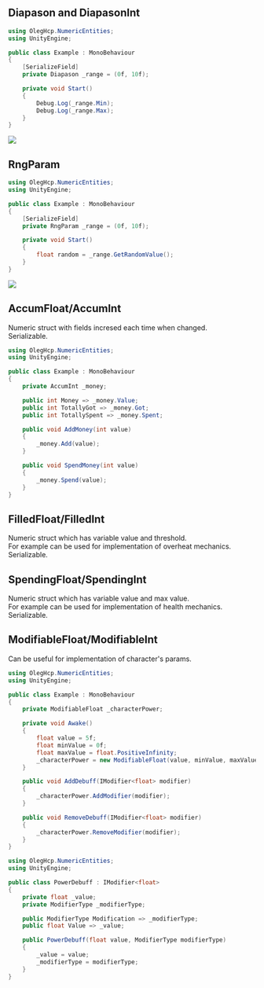 ## Diapason and DiapasonInt

```csharp
using OlegHcp.NumericEntities;
using UnityEngine;

public class Example : MonoBehaviour
{
    [SerializeField]
    private Diapason _range = (0f, 10f);

    private void Start()
    {
        Debug.Log(_range.Min);
        Debug.Log(_range.Max);
    }
}
```

![](https://raw.githubusercontent.com/oleghcp/UnityTools/workflow/corrections/_images/Diapason.png)

## RngParam

```csharp
using OlegHcp.NumericEntities;
using UnityEngine;

public class Example : MonoBehaviour
{
    [SerializeField]
    private RngParam _range = (0f, 10f);

    private void Start()
    {
        float random = _range.GetRandomValue();
    }
}
```

![](https://raw.githubusercontent.com/oleghcp/UnityTools/workflow/corrections/_images/RngParam.png)

## AccumFloat/AccumInt

Numeric struct with fields incresed each time when changed.  
Serializable.

```csharp
using OlegHcp.NumericEntities;
using UnityEngine;

public class Example : MonoBehaviour
{
    private AccumInt _money;

    public int Money => _money.Value;
    public int TotallyGot => _money.Got;
    public int TotallySpent => _money.Spent;

    public void AddMoney(int value)
    {
        _money.Add(value);
    }

    public void SpendMoney(int value)
    {
        _money.Spend(value);
    }
}
```

## FilledFloat/FilledInt

Numeric struct which has variable value and threshold.  
For example can be used for implementation of overheat mechanics.  
Serializable.

## SpendingFloat/SpendingInt

Numeric struct which has variable value and max value.  
For example can be used for implementation of health mechanics.  
Serializable.

## ModifiableFloat/ModifiableInt

Can be useful for implementation of character's params.

```csharp
using OlegHcp.NumericEntities;
using UnityEngine;

public class Example : MonoBehaviour
{
    private ModifiableFloat _characterPower;

    private void Awake()
    {
        float value = 5f;
        float minValue = 0f;
        float maxValue = float.PositiveInfinity;
        _characterPower = new ModifiableFloat(value, minValue, maxValue);
    }

    public void AddDebuff(IModifier<float> modifier)
    {
        _characterPower.AddModifier(modifier);
    }

    public void RemoveDebuff(IModifier<float> modifier)
    {
        _characterPower.RemoveModifier(modifier);
    }
}
```

```csharp
using OlegHcp.NumericEntities;
using UnityEngine;

public class PowerDebuff : IModifier<float>
{
    private float _value;
    private ModifierType _modifierType;

    public ModifierType Modification => _modifierType;
    public float Value => _value;

    public PowerDebuff(float value, ModifierType modifierType)
    {
        _value = value;
        _modifierType = modifierType;
    }
}
```
